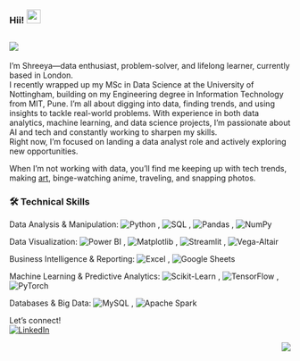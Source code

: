 

### Hii! <img src="https://emojis.slackmojis.com/emojis/images/1536351075/4594/blob-wave.gif" width="25"/>

##  <img src="https://readme-typing-svg.demolab.com?font=Fira+Code&pause=1000&color=16F7AA&width=435&lines=Ex+Data+Analyst+%40+Foliage+Outdoors;MSc+Data+Science+%40+UoN+(Merit);3x+Google+Certified+Professional;Data+Scientist;AI+Enthusiast"/>

I’m Shreeya—data enthusiast, problem-solver, and lifelong learner, currently based in London. <br/> 
I recently wrapped up my MSc in Data Science at the University of Nottingham, building on my Engineering degree in Information Technology from MIT, Pune. I’m all about digging into data, finding trends, and using insights to tackle real-world problems. With experience in both data analytics, machine learning, and data science projects, I’m passionate about AI and tech and constantly working to sharpen my skills. <br/>
Right now, I’m focused on landing a data analyst role and actively exploring new opportunities. <br/>

When I’m not working with data, you’ll find me keeping up with tech trends, making [art](https://www.tumblr.com/blog/sketchink), binge-watching anime, traveling, and snapping photos.
 


### 🛠️ Technical Skills   <br/> 

Data Analysis & Manipulation:  ![Python](https://img.shields.io/badge/-Python-black?logo=python&logoColor=white) ,  ![SQL](https://img.shields.io/badge/-SQL-black?logo=mysql&logoColor=white) ,  ![Pandas](https://img.shields.io/badge/-Pandas-black?logo=pandas&logoColor=white) ,  ![NumPy](https://img.shields.io/badge/-NumPy-black?logo=numpy&logoColor=white)  

Data Visualization: ![Power BI](https://img.shields.io/badge/-Power%20BI-black?logo=powerbi&logoColor=white) ,  ![Matplotlib](https://img.shields.io/badge/-Matplotlib-black?logo=plotly&logoColor=white) , ![Streamlit](https://img.shields.io/badge/-Streamlit-black?logo=streamlit&logoColor=white) , ![Vega-Altair](https://img.shields.io/badge/-Vega%20Altair-black?logo=vega&logoColor=white)  

Business Intelligence & Reporting:  ![Excel](https://img.shields.io/badge/-Excel-black?logo=microsoftexcel&logoColor=white) , ![Google Sheets](https://img.shields.io/badge/-Google%20Sheets-black?logo=googlesheets&logoColor=white)  

Machine Learning & Predictive Analytics: ![Scikit-Learn](https://img.shields.io/badge/-Scikit--Learn-black?logo=scikitlearn&logoColor=white) , ![TensorFlow](https://img.shields.io/badge/-TensorFlow-black?logo=tensorflow&logoColor=white) , ![PyTorch](https://img.shields.io/badge/-PyTorch-black?logo=pytorch&logoColor=white)  


Databases & Big Data: ![MySQL](https://img.shields.io/badge/-MySQL-black?logo=mysql&logoColor=white) , ![Apache Spark](https://img.shields.io/badge/-Apache%20Spark-black?logo=apachespark&logoColor=white)  





Let’s connect!  <br/> 
[<img alt="LinkedIn" src="https://img.shields.io/badge/LinkedIn-%23003B1F.svg?&style=for-the-badge&logo=LinkedIn&logoColor=white" />](https://www.linkedin.com/in/shreeyakumbhoje/)


<img src="https://vbr.nathanchung.dev/badge?page_id=Shriyaak.Shriyaak&color=16F7AA" style="float: right;"/>


